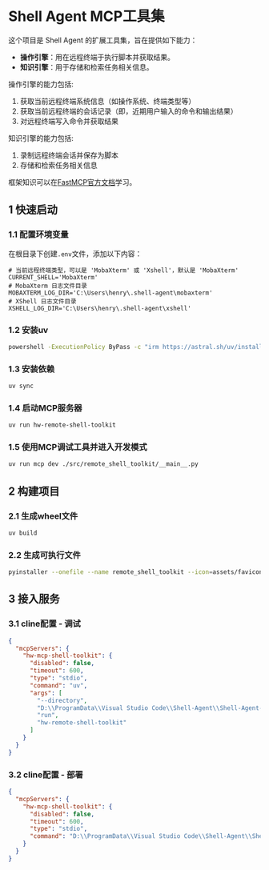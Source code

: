 # Shell Agent MCP工具集

这个项目是 Shell Agent 的扩展工具集，旨在提供如下能力：
- **操作引擎**：用在远程终端于执行脚本并获取结果。
- **知识引擎**：用于存储和检索任务相关信息。

操作引擎的能力包括:
1. 获取当前远程终端系统信息（如操作系统、终端类型等）
2. 获取当前远程终端的会话记录（即，近期用户输入的命令和输出结果）
3. 对远程终端写入命令并获取结果

知识引擎的能力包括:
1. 录制远程终端会话并保存为脚本
2. 存储和检索任务相关信息


框架知识可以在[FastMCP官方文档](https://gofastmcp.com/servers/context)学习。

## 1 快速启动

### 1.1 配置环境变量

在根目录下创建`.env`文件，添加以下内容：

```dotenv
# 当前远程终端类型，可以是 'MobaXterm' 或 'Xshell'，默认是 'MobaXterm'
CURRENT_SHELL='MobaXterm'
# MobaXterm 日志文件目录
MOBAXTERM_LOG_DIR='C:\Users\henry\.shell-agent\mobaxterm'
# XShell 日志文件目录
XSHELL_LOG_DIR='C:\Users\henry\.shell-agent\xshell'
```

### 1.2 安装uv

```bash
powershell -ExecutionPolicy ByPass -c "irm https://astral.sh/uv/install.ps1 | iex"
```

### 1.3 安装依赖

```bash
uv sync
```

### 1.4 启动MCP服务器

```bash
uv run hw-remote-shell-toolkit
```

### 1.5 使用MCP调试工具并进入开发模式

```bash
uv run mcp dev ./src/remote_shell_toolkit/__main__.py
```

## 2 构建项目

### 2.1 生成wheel文件

```bash
uv build
```

### 2.2 生成可执行文件

```bash
pyinstaller --onefile --name remote_shell_toolkit --icon=assets/favicon.ico src/remote_shell_toolkit/server.py
```

## 3 接入服务

### 3.1 cline配置 - 调试

```json
{
  "mcpServers": {
    "hw-mcp-shell-toolkit": {
      "disabled": false,
      "timeout": 600,
      "type": "stdio",
      "command": "uv",
      "args": [
        "--directory",
        "D:\\ProgramData\\Visual Studio Code\\Shell-Agent\\Shell-Agent-MCP-Toolkit",
        "run",
        "hw-remote-shell-toolkit"
      ]
    }
  }
}
```

### 3.2 cline配置 - 部署

```json
{
  "mcpServers": {
    "hw-mcp-shell-toolkit": {
      "disabled": false,
      "timeout": 600,
      "type": "stdio",
      "command": "D:\\ProgramData\\Visual Studio Code\\Shell-Agent\\Shell-Agent-MCP-Toolkit\\dist\\remote_shell_toolkit.exe"
    }
  }
}
```